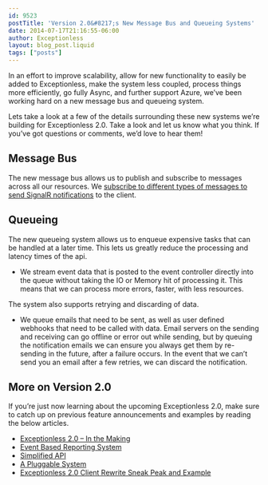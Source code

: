 ```yaml
---
id: 9523
postTitle: 'Version 2.0&#8217;s New Message Bus and Queueing Systems'
date: 2014-07-17T21:16:55-06:00
author: Exceptionless
layout: blog_post.liquid
tags: ["posts"]
---
```

In an effort to improve scalability, allow for new functionality to easily be added to Exceptionless, make the system less coupled, process things more efficiently, go fully Async, and further support Azure, we&#8217;ve been working hard on a new message bus and queueing system.

Lets take a look at a few of the details surrounding these new systems we&#8217;re building for Exceptionless 2.0. Take a look and let us know what you think. If you&#8217;ve got questions or comments, we&#8217;d love to hear them!<!--more-->

## Message Bus

The new message bus allows us to publish and subscribe to messages across all our resources. We [subscribe to different types of messages to send SignalR notifications](https://github.com/exceptionless/Exceptionless/blob/master/Source/Api/Hubs/MessageBusHub.cs) to the client.

## Queueing

The new queueing system allows us to enqueue expensive tasks that can be handled at a later time. This lets us greatly reduce the processing and latency times of the api.

  * We stream event data that is posted to the event controller directly into the queue without taking the IO or Memory hit of processing it. This means that we can process more errors, faster, with less resources.

The system also supports retrying and discarding of data.

  * We queue emails that need to be sent, as well as user defined webhooks that need to be called with data. Email servers on the sending and receiving can go offline or error out while sending, but by queuing the notification emails we can ensure you always get them by re-sending in the future, after a failure occurs. In the event that we can&#8217;t send you an email after a few retries, we can discard the notification.

## More on Version 2.0

If you&#8217;re just now learning about the upcoming Exceptionless 2.0, make sure to catch up on previous feature announcements and examples by reading the below articles.

  * [Exceptionless 2.0 – In the Making](http://exceptionless.com/exceptionless-2-in-the-making/ "Exceptionless 2.0 – In the Making")
  * [Event Based Reporting System](http://exceptionless.com/event-based-reporting-system-coming-version-2-0/ "Event Based Reporting System Coming in Version 2.0")
  * [Simplified API](http://exceptionless.com/upcoming-exceptionless-2-0-simplified-api/ "More from the Upcoming Exceptionless 2.0: Simplified API")
  * [A Pluggable System](http://exceptionless.com/coming-exceptionless-2-0-pluggable-system/ "Coming in Exceptionless 2.0 – A Pluggable System")
  * [Exceptionless 2.0 Client Rewrite Sneak Peak and Example](http://exceptionless.com/exceptionless-2-0-client-rewrite-sneak-peek-usage-example/ "Exceptionless 2.0 Client Rewrite Sneak Peek Usage Example")
